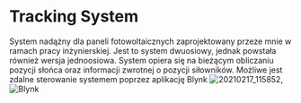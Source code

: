 # Tracking System
System nadążny dla paneli fotowoltaicznych zaprojektowany przeze mnie w ramach pracy inżynierskiej.
Jest to system dwuosiowy, jednak powstała również wersja jednoosiowa.
System opiera się na bieżącym obliczaniu pozycji słońca oraz informacji zwrotnej o pozycji siłowników.
Możliwe jest zdalne sterowanie systemem poprzez aplikację Blynk
![20210217_115852](https://user-images.githubusercontent.com/92733509/139076391-fccdede9-7e69-4a2c-bb85-073c28c09478.jpg), ![Blynk](https://user-images.githubusercontent.com/92733509/139075850-db8c0d3a-0eb2-4b4e-85a6-49a19ccf4ab2.jpg)

